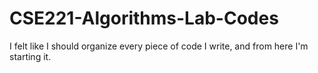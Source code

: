 # CSE221-Algorithms-Lab-Codes
I felt like I should organize every piece of code I write, and from here I'm starting it. 
